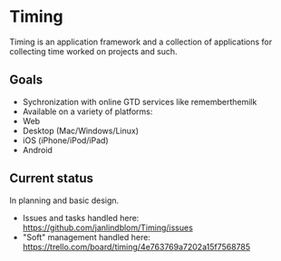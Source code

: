 # Timing
Timing is an application framework and a collection of applications for collecting time worked on projects and such.

## Goals
* Sychronization with online GTD services like rememberthemilk
* Available on a variety of platforms:
 * Web
 * Desktop (Mac/Windows/Linux)
 * iOS (iPhone/iPod/iPad)
 * Android

## Current status
In planning and basic design.

* Issues and tasks handled here: https://github.com/janlindblom/Timing/issues
* "Soft" management handled here: https://trello.com/board/timing/4e763769a7202a15f7568785